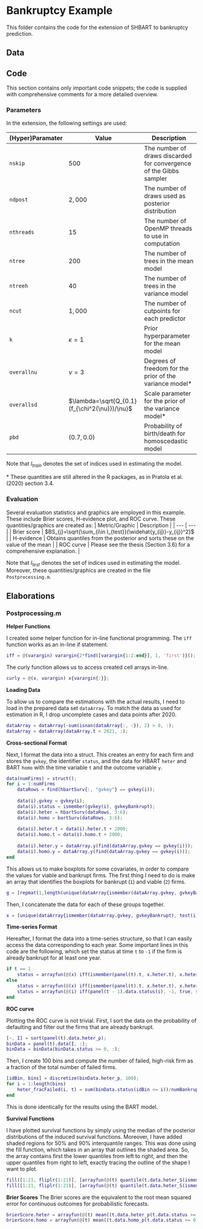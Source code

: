 # Bankruptcy Example
This folder contains the code for the extension of SHBART to bankruptcy prediction.
## Data


## Code
This section contains only important code snippets; the code is supplied with comprehensive comments for a more detailed overview.

### Parameters
In the extension, the following settings are used:

| (Hyper)Paramater | Value | Description |
| --- | --- | --- |
| `nskip` | $500$ | The number of draws discarded for convergence of the Gibbs sampler |
| `ndpost` | $2,000$ | The number of draws used as posterior distribution |
| `nthreads` | $15$ | The number of OpenMP threads to use in computation | 
| `ntree` | $200$  | The number of trees in the mean model | 
| `ntreeh` | $40$ | The number of trees in the variance model |
| `ncut` | $1,000$ | The number of cutpoints for each predictor |
| `k` | $\kappa = 1$ | Prior hyperparameter for the mean model |
| `overallnu` | $\nu=3$ | Degrees of freedom for the prior of the variance model* |
| `overallsd` | $\lambda=\sqrt{Q_{0.1}(f_{\chi^2(\nu)})/\nu}$ | Scale parameter for the prior of the variance model* |
| `pbd` | $(0.7, 0.0)$ | Probability of birth/death for homoscedastic model |

Note that $I_{train}$ denotes the set of indices used in estimating the model.

$*$ These quantities are still altered in the R packages, as in Pratola et al. (2020) section 3.4.

### Evaluation
Several evaluation statistics and graphics are employed in this example. These include Brier scores, H-evidence plot, and ROC curve. These quantities/graphics are created as:
| Metric/Graphic | Description |
| --- | --- |
| Brier score | $BS_{j}=\sqrt{\sum_{i\in I_{test}}(\widehat{y_{ij}}-y_{ij})^2}$ |
| H-evidence | Obtains quantiles from the posterior and sorts these on the value of the mean |
| ROC curve | Please see the thesis (Section 3.6) for a comprehensive explanation. |

Note that $I_{test}$ denotes the set of indices used in estimating the model. Moreover, these quantities/graphics are created in the file `Postprocessing.m`.

## Elaborations
### Postprocessing.m
**Helper Functions**

I created some helper function for in-line functional programming. The `iff` function works as an in-line if statement.
```matlab
iff = @(varargin) varargin{2*find([varargin{1:2:end}], 1, 'first')}();
```
The curly function allows us to access created cell arrays in-line.
```matlab
curly = @(x, varargin) x{varargin{:}};
```

**Loading Data**

To allow us to compare the estimations with the actual results, I need to load in the prepared data set `dataArray`. To match the data as used for estimation in R, I drop uncomplete cases and data points after 2020.
```matlab
dataArray = dataArray(~sum(isnan(dataArray{:, :}), 2) > 0, :);
dataArray = dataArray(dataArray.t < 2021, :);
```

**Cross-sectional Format**

Next, I format the data into a struct. This creates an entry for each firm and stores the `gvkey`, the identifier `status`, and the data for HBART `heter` and BART `homo` with the time variable `t` and the outcome variable `y`.
```matlab
data(numFirms) = struct();
for i = 1:numFirms
    dataRows = find(hbartSurv{:, "gvkey"} == gvkey(i));
    
    data(i).gvkey = gvkey(i);
    data(i).status = ismember(gvkey(i), gvkeyBankrupt);
    data(i).heter = hbartSurv(dataRows, 3:6);
    data(i).homo = bartSurv(dataRows, 3:6);
    
    data(i).heter.t = data(i).heter.t + 2000;
    data(i).homo.t = data(i).homo.t + 2000;
    
    data(i).heter.y = dataArray.y(find(dataArray.gvkey == gvkey(i)));
    data(i).homo.y = dataArray.y(find(dataArray.gvkey == gvkey(i)));
end
```

This allows us to make boxplots for some covariates, in order to compare the values for viable and bankrupt firms. The first thing I need to do is make an array that identifies the boxplots for bankrupt (`1`) and viable (`2`) firms. 
```matlab
g = [repmat(1,length(unique(dataArray{ismember(dataArray.gvkey, gvkeyBankrupt), test(i).ratio})),1); repmat(2,length(unique(dataArray{~ismember(dataArray.gvkey, gvkeyBankrupt), test(i).ratio})),1)];
```

Then, I concatenate the data for each of these groups together.
```matlab
x = [unique(dataArray{ismember(dataArray.gvkey, gvkeyBankrupt), test(i).ratio}); unique(dataArray{~ismember(dataArray.gvkey, gvkeyBankrupt), test(i).ratio})];
```

**Time-series Format**

Hereafter, I format the data into a time-series structure, so that I can easily access the data corresponding to each year. Some important lines in this code are the following, which set the status at time `t` to `-1` if the firm is already bankrupt for at least one year.
```matlab
if t == 1
    status = arrayfun(@(x) iff(ismember(panel(t).t, x.heter.t), x.heter.y(x.heter.t == panel(t).t), true, @() -1), data)';
else
    status = arrayfun(@(x) iff(ismember(panel(t).t, x.heter.t), x.heter.y(x.heter.t == panel(t).t), true, @() -1), data)';
    status = arrayfun(@(i) iff(panel(t - 1).data.status(i), -1, true, status(i)), 1:length(status))';
end
```

**ROC curve**

Plotting the ROC curve is not trivial. First, I sort the data on the probability of defaulting and filter out the firms that are already bankrupt.
```matlab
[~, I] = sort(panel(t).data.heter_p);
binData = panel(t).data(I, :);
binData = binData(binData.status >= 0, :);
```

Then, I create 100 bins and compute the number of failed, high-risk firm as a fraction of the total number of failed firms. 
```matlab
[idBin, bins] = discretize(binData.heter_p, 100);
for i = 1:length(bins)
    heter_fracFailed(i, t) = sum(binData.status(idBin <= i))/numBankrupt;
end
```

This is done identically for the results using the BART model.

**Survival Functions**

I have plotted survival functions by simply using the median of the posterior distributions of the induced survival functions. Moreover, I have added shaded regions for 50% and 90% interquantile ranges. This was done using the fill function, which takes in an array that outlines the shaded area. So, the array contains first the lower quantiles from left to right, and then the upper quantiles from right to left, exactly tracing the outline of the shape I want to plot.
```matlab
fill([1:21, fliplr(1:21)], [arrayfun(@(t) quantile(t.data.heter_S(ismember(t.data.gvkey, gvkeyBankrupt)), 0.25), panel), fliplr(arrayfun(@(t) quantile(t.data.heter_S(ismember(t.data.gvkey, gvkeyBankrupt)), 0.75), panel))], 'k', 'FaceAlpha', 0.1, 'EdgeColor', 'none')
fill([1:21, fliplr(1:21)], [arrayfun(@(t) quantile(t.data.heter_S(ismember(t.data.gvkey, gvkeyBankrupt)), 0.05), panel), fliplr(arrayfun(@(t) quantile(t.data.heter_S(ismember(t.data.gvkey, gvkeyBankrupt)), 0.95), panel))], 'k', 'FaceAlpha', 0.1, 'EdgeColor', 'none')
```

**Brier Scores**
The Brier scores are the equivalent to the root mean squared error for continuous outcomes for probabilistic forecasts.
```matlab
brierScore.heter = arrayfun(@(t) mean((t.data.heter_p(t.data.status >= 0) - t.data.status(t.data.status >= 0)).^2), panel);
brierScore.homo = arrayfun(@(t) mean((t.data.homo_p(t.data.status >= 0) - t.data.status(t.data.status >= 0)).^2), panel);
```

